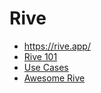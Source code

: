 # Rive

- https://rive.app/
- [Rive 101](https://www.youtube.com/playlist?list=PLujDTZWVDSsFGonP9kzAnvryowW098-p3)
- [Use Cases](https://rive.app/use-cases)
- [Awesome Rive](https://github.com/rive-app/awesome-rive)
